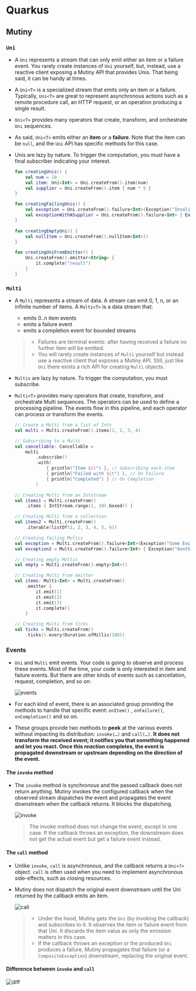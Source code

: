 # Quarkus

## Mutiny

### `Uni`

- A `Uni` represents a stream that can only emit either an item or a failure event. You rarely create instances of `Uni`
  yourself, but, instead, use a reactive client exposing a Mutiny API that provides Unis. That being said, it can be
  handy at times.
- A `Uni<T>` is a specialized stream that emits only an item or a failure. Typically, `Uni<T>` are great to represent
  asynchronous actions such as a remote procedure call, an HTTP request, or an operation producing a single result.
- `Uni<T>` provides many operators that create, transform, and orchestrate `Uni` sequences.
- As said, `Uni<T>` emits either an **item** or a **failure**. Note that the item can be `null`, and the `Uni` API has
  specific methods for this case.
- Unis are lazy by nature. To trigger the computation, you must have a final subscriber indicating your interest.

    ```kotlin
    fun creatingUnis() {
        val num = 10
        val item: Uni<Int> = Uni.createFrom().item(num)
        val supplier = Uni.createFrom().item { num * 5 }
    }
    
    fun creatingFailingUnis() {
        val exception = Uni.createFrom().failure<Int>(Exception("Invalid Int"))
        val exceptionWithASupplier = Uni.createFrom().failure<Int> { Exception("Exception using Supplier") }
    }
    
    fun creatingEmptyUni() {
        val nullItem = Uni.createFrom().nullItem<Int>()
    }
    
    fun creatingUniFromEmitter() {
        Uni.createFrom().emitter<String> {
            it.complete("result")
        }
    }
    ```

### `Multi`

- A `Multi` represents a stream of data. A stream can emit 0, 1, n, or an infinite number of items. A `Multi<T>` is a
  data stream that:
    - emits 0..n item events
    - emits a failure event
    - emits a completion event for bounded streams

  > - Failures are terminal events: after having received a failure no further item will be emitted.
  > - You will rarely create instances of `Multi` yourself but instead use a reactive client that exposes a Mutiny API. Still, just like `Uni` there exists a rich API for creating `Multi` objects.

- `Multis` are lazy by nature. To trigger the computation, you must subscribe.
- `Multi<T>` provides many operators that create, transform, and orchestrate Multi sequences. The operators can be used
  to define a processing pipeline. The events flow in this pipeline, and each operator can process or transform the
  events.

  ```kotlin
  // Create a Multi from a list of Ints
  val multi = Multi.createFrom().items(1, 2, 3, 4)
  
  // Subscribing to a Multi
  val cancellable: Cancellable =
      multi
          .subscribe()
          .with(
              { println("Item $it") }, // Subscribing each item
              { println("Failed with $it") }, // On Failure
              { println("Completed") } // On Completion
          )
  
  // Creating Multi from an Intstream
  val items1 = Multi.createFrom()
      .items { IntStream.range(1, 10).boxed() }
  
  // Creating Multi from a collection
  val items2 = Multi.createFrom()
      .iterable(listOf(1, 2, 3, 4, 5, 6))
  
  // Creating failing Multis
  val exception = Multi.createFrom().failure<Int>(Exception("Some Exception"))
  val exception2 = Multi.createFrom().failure<Int> { Exception("Another Exception") }
  
  // Creating empty Multis
  val empty = Multi.createFrom().empty<Int>()
  
  // Creating Multi from emitter
  val items: Multi<Int> = Multi.createFrom()
      .emitter {
          it.emit(1)
          it.emit(2)
          it.emit(3)
          it.complete()
      }
  
  // Creating Multi from ticks
  val ticks = Multi.createFrom()
      .ticks().every(Duration.ofMillis(100))
  
  ```

### Events

- `Uni` and `Multi` emit events. Your code is going to observe and process these events. Most of the time, your code is
  only interested in item and failure events. But there are other kinds of events such as cancellation, request,
  completion, and so on:

  ![events](./.images/events.png "events")

- For each kind of event, there is an associated group providing the methods to handle that specific event: `onItem()`
  , `onFailure()`, `onCompletion()` and so on.

- These groups provide two methods to **peek** at the various events without impacting its distribution: `invoke(…)`
  and `call(…)`. **It does not transform the received event; it notifies you that something happened and let you react.
  Once this _reaction_ completes, the event is propagated downstream or upstream depending on the direction of the
  event.**

#### The `invoke` method

- The `invoke` method is synchronous and the passed callback does not return anything. Mutiny invokes the configured
  callback when the observed stream dispatches the event and propagates the event downstream when the callback returns.
  It blocks the dispatching.

  ![invoke](./.images/invoke.png "invoke")

  > The invoke method does not change the event, except in one case. If the callback throws an exception, the downstream does not get the actual event but get a failure event instead.

#### The `call` method

- Unlike `invoke`, `call` is asynchronous, and the callback returns a `Uni<?>` object. `call` is often used when you
  need to implement asynchronous side-effects, such as closing resources.

- Mutiny does not dispatch the original event downstream until the Uni returned by the callback emits an item.

  ![call](./.images/call.png "call")

  > - Under the hood, Mutiny gets the `Uni` (by invoking the callback) and subscribes to it. It observes the item or failure event from that Uni. It discards the item value as only the emission matters in this case.
  > - If the callback throws an exception or the produced `Uni` produces a failure, Mutiny propagates that failure (or a `CompositeException`) downstream, replacing the original event.

#### Difference between `invoke` and `call`

  ![diff](./.images/diff.png "diff")
